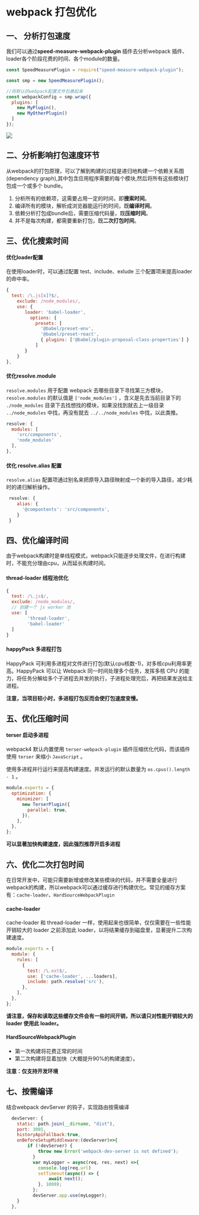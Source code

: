 # webpack 打包优化

## 一、 分析打包速度

我们可以通过**speed-measure-webpack-plugin** 插件去分析webpack 插件、loader各个阶段花费的时间、各个module的数量。

```js
const SpeedMeasurePlugin = require("speed-measure-webpack-plugin");

const smp = new SpeedMeasurePlugin();

//将默认的webpack配置文件包裹起来
const webpackConfig = smp.wrap({
  plugins: [
    new MyPlugin(),
    new MyOtherPlugin()
  ]
});
```

![](/Users/peroluo/github/blog/docs/img/speed.jpg)

## 二、分析影响打包速度环节

从webpack的打包原理，可以了解到构建的过程是递归地构建一个依赖关系图(dependency graph),其中包含应用程序需要的每个模块,然后将所有这些模块打包成一个或多个 bundle。

1. 分析所有的依赖项，这需要占用一定的时间，即**搜索时间**。
2. 编译所有的模块，解析成浏览器能运行的时间，既**编译时间**。
3. 依赖分析打包成bundle后，需要压缩代码量，既**压缩时间**。
4. 并不是每次构建，都需要重新打包，既**二次打包时间**。

## 三、优化搜索时间

#### 优化loader配置

在使用loader时，可以通过配置 test、include、exlude 三个配置项来提高loader的命中率。

```js
{
  test: /\.js[x]?$/,
    exclude: /node_modules/,
    use: {
       loader: 'babel-loader',
         options: {
           presets: [
             '@babel/preset-env',
             '@babel/preset-react',
             { plugins: ['@babel/plugin-proposal-class-properties'] }
           ]
       }
    }
},
```

#### 优化resolve.module

`resolve.modules` 用于配置 webpack 去哪些目录下寻找第三方模块，`resolve.modules` 的默认值是 `['node_modules']` ，含义是先去当前目录下的 `./node_modules` 目录下去找想找的模块，如果没找到就去上一级目录 `../node_modules` 中找，再没有就去 `../../node_modules` 中找，以此类推。

```js
resolve: {
  modules: [
    'src/components', 
    'node_modules'
  ],
},
```

####  优化 resolve.alias 配置

`resolve.alias` 配置项通过别名来把原导入路径映射成一个新的导入路径，减少耗时的递归解析操作。

```js
 resolve: {
    alias: {
      '@compontents': 'src/components',
    }
 }
```

## 四、优化编译时间

由于webpack构建时是单线程模式，webpack只能逐步处理文件，在进行构建时，不能充分理由cpu，从而延长构建时间。

#### thread-loader 线程池优化

```js
{
  test: /\.js$/,
  exclude: /node_modules/,
  // 创建一个 js worker 池
  use: [ 
        'thread-loader',
        'babel-loader'
  ] 
}
```

#### happyPack 多进程打包

HappyPack 可利用多进程对文件进行打包(默认cpu核数-1)，对多核cpu利用率更高。HappyPack 可以让 Webpack 同一时间处理多个任务，发挥多核 CPU 的能力，将任务分解给多个子进程去并发的执行，子进程处理完后，再把结果发送给主进程。

**注意，当项目较小时，多进程打包反而会使打包速度变慢。**

## 五、优化压缩时间

#### terser 启动多进程

webpack4 默认内置使用 `terser-webpack-plugin` 插件压缩优化代码，而该插件使用 `terser` 来缩小 `JavaScript` 。

使用多进程并行运行来提高构建速度。并发运行的默认数量为 `os.cpus().length - 1` 。

```js
module.exports = {
  optimization: {
    minimizer: [
      new TerserPlugin({
        parallel: true,
      }),
    ],
  },
};
```

**可以显著加快构建速度，因此强烈推荐开启多进程**

## 六、优化二次打包时间

在日常开发中，可能只需要新增或修改某些模块的代码，并不需要全量进行webpack的构建，所以webpack可以通过缓存进行构建优化。常见的缓存方案有：`cache-loader`、`HardSourceWebpackPlugin`

#### cache-loader

cache-loader 和 thread-loader 一样，使用起来也很简单，仅仅需要在一些性能开销较大的 loader 之前添加此 loader，以将结果缓存到磁盘里，显著提升二次构建速度。

```js
module.exports = {
  module: {
    rules: [
      {
        test: /\.ext$/,
        use: ['cache-loader', ...loaders],
        include: path.resolve('src'),
      },
    ],
  },
};
```

 **请注意，保存和读取这些缓存文件会有一些时间开销，所以请只对性能开销较大的 loader 使用此 loader。**

#### HardSourceWebpackPlugin

- 第一次构建将花费正常的时间
- 第二次构建将显着加快（大概提升90%的构建速度）。

**注意：仅支持开发环境**

## 七、按需编译

结合webpack devServer 的钩子，实现路由按需编译

```js
  devServer: {
    static: path.join(__dirname, "dist"),
    port: 3001,
    historyApiFallback:true,
    onBeforeSetupMiddleware:(devServer)=>{
        if (!devServer) {
            throw new Error('webpack-dev-server is not defined');
          }
          var myLogger = async(req, res, next) =>{
            console.log(req.url)
            setTimeout(async() => {
                await next();
            }, 1000);
          };
          devServer.app.use(myLogger);
    }
  },
  ```